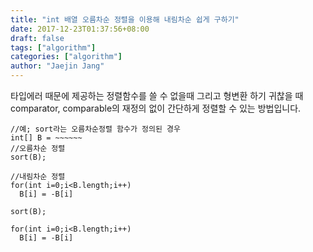 ```yaml
---
title: "int 배열 오름차순 정렬을 이용해 내림차순 쉽게 구하기"
date: 2017-12-23T01:37:56+08:00
draft: false
tags: ["algorithm"]
categories: ["algorithm"]
author: "Jaejin Jang"
---
```


타입에러 때문에 제공하는 정렬함수를 쓸 수 없을때 그리고 형변환 하기 귀찮을 때  
comparator, comparable의 재정의 없이 간단하게 정렬할 수 있는 방법입니다.

```
//예; sort라는 오름차순정렬 함수가 정의된 경우
int[] B = ~~~~~~
//오름차순 정렬
sort(B);

//내림차순 정렬
for(int i=0;i<B.length;i++)
  B[i] = -B[i]

sort(B);

for(int i=0;i<B.length;i++)
  B[i] = -B[i]
```
